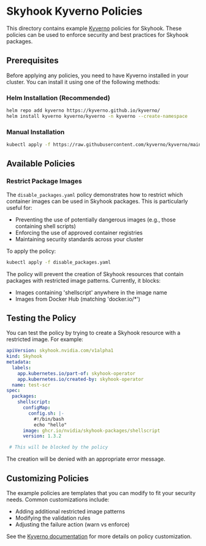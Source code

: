 # Skyhook Kyverno Policies

This directory contains example [Kyverno](https://kyverno.io/) policies for Skyhook. These policies can be used to enforce security and best practices for Skyhook packages.

## Prerequisites

Before applying any policies, you need to have Kyverno installed in your cluster. You can install it using one of the following methods:

### Helm Installation (Recommended) 

```bash
helm repo add kyverno https://kyverno.github.io/kyverno/
helm install kyverno kyverno/kyverno -n kyverno --create-namespace
```

### Manual Installation

```bash
kubectl apply -f https://raw.githubusercontent.com/kyverno/kyverno/main/definitions/install.yaml
```

## Available Policies

### Restrict Package Images
The `disable_packages.yaml` policy demonstrates how to restrict which container images can be used in Skyhook packages. This is particularly useful for:
- Preventing the use of potentially dangerous images (e.g., those containing shell scripts)
- Enforcing the use of approved container registries
- Maintaining security standards across your cluster

To apply the policy:

```bash
kubectl apply -f disable_packages.yaml
```

The policy will prevent the creation of Skyhook resources that contain packages with restricted image patterns. Currently, it blocks:
- Images containing 'shellscript' anywhere in the image name
- Images from Docker Hub (matching 'docker.io/*')

## Testing the Policy

You can test the policy by trying to create a Skyhook resource with a restricted image. For example:

```yaml
apiVersion: skyhook.nvidia.com/v1alpha1
kind: Skyhook
metadata:
  labels:
    app.kubernetes.io/part-of: skyhook-operator
    app.kubernetes.io/created-by: skyhook-operator
  name: test-scr
spec:
  packages:
    shellscript:
      configMap:
        config.sh: |-
          #!/bin/bash
          echo "hello"
      image: ghcr.io/nvidia/skyhook-packages/shellscript
      version: 1.3.2

 # This will be blocked by the policy
```

The creation will be denied with an appropriate error message.

## Customizing Policies

The example policies are templates that you can modify to fit your security needs. Common customizations include:
- Adding additional restricted image patterns
- Modifying the validation rules
- Adjusting the failure action (warn vs enforce)

See the [Kyverno documentation](https://kyverno.io/docs/) for more details on policy customization.

